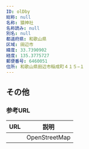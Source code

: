 ```yaml
---
ID: olDby
総称: null
名称: 猿神社
名称読み: null
別名: null
都道府県: 和歌山県
区域: 田辺市
緯度: 33.7390902
経度: 135.3775727
郵便番号: 6460051
住所: 和歌山県田辺市稲成町４１５−１
---
```


## その他

### 参考URL

| URL | 説明          |
| --- | ------------- |
|     | OpenStreetMap |
